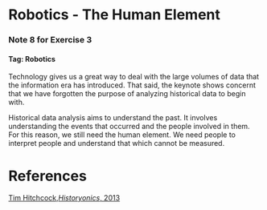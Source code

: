 # Robotics - The Human Element

### Note 8 for Exercise 3

#### Tag: Robotics

Technology gives us a great way to deal with the large volumes of data that the information era has introduced. That said, the keynote shows concernt that we have forgotten the purpose of analyzing historical data to begin with.

Historical data analysis aims to understand the past. It involves understanding the events that occurred and the people involved in them. For this reason, we still need the human element. We need people to interpret people and understand that which cannot be measured.

# References
[Tim Hitchcock,*Historyonics*, 2013](http://historyonics.blogspot.ca/2013/12/big-data-for-dead-people-digital.html)
